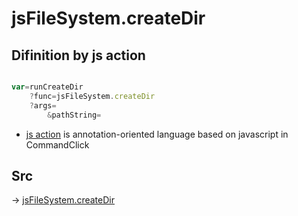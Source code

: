 # jsFileSystem.createDir

## Difinition by js action

```js.js

var=runCreateDir
	?func=jsFileSystem.createDir
	?args=
		&pathString=
```

- [js action]() is annotation-oriented language based on javascript in CommandClick

## Src

-> [jsFileSystem.createDir](https://github.com/puutaro/CommandClick/blob/master/app/src/main/java/com/puutaro/commandclick/fragment_lib/terminal_fragment/js_interface/file/JsFileSystem.kt#L233)


